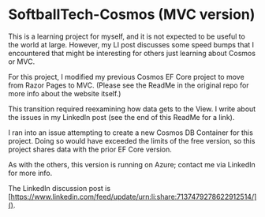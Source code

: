# SoftballTech-Cosmos (MVC version)

This is a learning project for myself, and it is not expected to be useful to the world at large. However, my LI post discusses some speed bumps that I encountered that might be interesting for others just learning about Cosmos or MVC. 

For this project, I modified my previous Cosmos EF Core project to move from Razor Pages to MVC. (Please see the ReadMe in the original repo for more info about the website itself.)

This transition required reexamining how data gets to the View. I write about the issues in my LinkedIn post (see the end of this ReadMe for a link).

I ran into an issue attempting to create a new Cosmos DB Container for this project. Doing so would have exceeded the limits of the free version, so this project shares data with the prior EF Core version.

As with the others, this version is running on Azure; contact me via LinkedIn for more info.

The LinkedIn discussion post is [https://www.linkedin.com/feed/update/urn:li:share:7137479278622912514/]().
